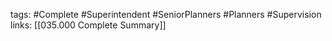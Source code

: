 tags:
	#Complete
	#Superintendent
	#SeniorPlanners
	#Planners
	#Supervision
links:
		[[035.000 Complete Summary]]